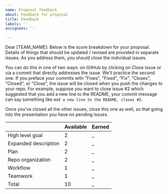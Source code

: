 ```yaml
---
name: Proposal feedback
about: Feedback for proposal
title: Feedback
labels: ''
assignees: ''

---
```


Dear [TEAM_NAME]: Below is the score breakdown for your proposal. Details of things that should be updated / revised are provided in separate issues. As you address them, you should close the individual issues. 

You can do this in one of two ways: on GitHub by clicking on Close issue or via a commit that directly addresses the issue. We’ll practice the second one. If you preface your commits with "Fixes", "Fixed", "Fix", "Closes", "Closed", or "Close", the issue will be closed when you push the changes to your repo. For example, suppose you want to close issue #2 which suggested that you add a new line to the README, your commit message can say something like `Add a new line to the README, closes #2`.

Once you've closed all the other issues, close this one as well, so that going into the presentation you have no pending issues.

|                      | Available | Earned |
|----------------------|-----------|--------|
| High level goal      |      2    |     _  |
| Expanded description |      2    |     _  |
| Plan                 |      2    |     _  |
| Repo organization    |      2    |     _  |
| Workflow             |      1    |     _  |
| Teamwork             |      1    |     _  |
| Total                |     10    |     _  |

